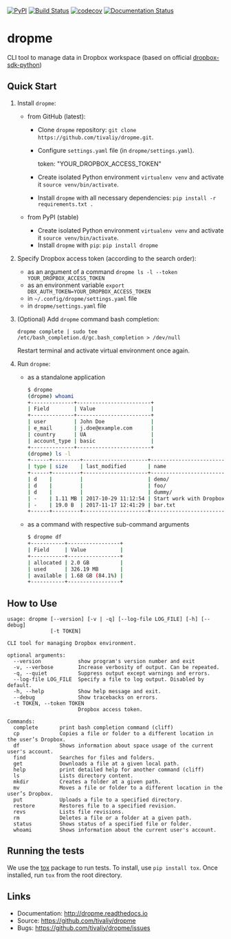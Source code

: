 [![PyPI](https://img.shields.io/pypi/v/dropme.svg)](https://pypi.python.org/pypi/dropme)
[![Build Status](https://travis-ci.org/tivaliy/dropme.svg?branch=master)](https://travis-ci.org/tivaliy/dropme)
[![codecov](https://codecov.io/gh/tivaliy/dropme/branch/master/graph/badge.svg)](https://codecov.io/gh/tivaliy/dropme)
[![Documentation Status](https://readthedocs.org/projects/dropme/badge/?version=latest)](http://dropme.readthedocs.io/en/latest/?badge=latest)

# dropme

CLI tool to manage data in Dropbox workspace (based on official [dropbox-sdk-python](https://github.com/dropbox/dropbox-sdk-python))

## Quick Start

1. Install `dropme`:

    * from GitHub (latest):

        - Clone `dropme` repository: `git clone https://github.com/tivaliy/dropme.git`.
        - Configure `settings.yaml` file (in `dropme/settings.yaml`).

            token: "YOUR_DROPBOX_ACCESS_TOKEN"

        - Create isolated Python environment `virtualenv venv` and activate it `source venv/bin/activate`.
        - Install `dropme` with all necessary dependencies: `pip install -r requirements.txt .`

    * from PyPI (stable)

        - Create isolated Python environment `virtualenv venv` and activate it `source venv/bin/activate`.
        - Install `dropme` with `pip`: `pip install dropme`

2. Specify Dropbox access token (according to the search order):

    * as an argument of a command `dropme ls -l --token YOUR_DROPBOX_ACCESS_TOKEN`
    * as an environment variable `export DBX_AUTH_TOKEN=YOUR_DROPBOX_ACCESS_TOKEN`
    * in `~/.config/dropme/settings.yaml` file
    * in `dropme/settings.yaml` file

3. (Optional) Add `dropme` command bash completion:

    `dropme complete | sudo tee /etc/bash_completion.d/gc.bash_completion > /dev/null`

    Restart terminal and activate virtual environment once again.

4. Run `dropme`:

    * as a standalone application

        ```bash
        $ dropme
        (dropme) whoami
        +--------------+------------------------+
        | Field        | Value                  |
        +--------------+------------------------+
        | user         | John Doe               |
        | e_mail       | j.doe@example.com      |
        | country      | UA                     |
        | account_type | basic                  |
        +--------------+------------------------+
        (dropme) ls -l
        +------+---------+---------------------+-----------------------------+
        | type | size    | last_modified       | name                        |
        +------+---------+---------------------+-----------------------------+
        | d    |         |                     | demo/                       |
        | d    |         |                     | foo/                        |
        | d    |         |                     | dummy/                      |
        | -    | 1.11 MB | 2017-10-29 11:12:54 | Start work with Dropbox.pdf |
        | -    | 19.0 B  | 2017-11-17 12:41:29 | bar.txt                     |
        +------+---------+---------------------+-----------------------------+
        ```

    * as a command with respective sub-command arguments

        ```bash
        $ dropme df
        +-----------+-----------------+
        | Field     | Value           |
        +-----------+-----------------+
        | allocated | 2.0 GB          |
        | used      | 326.19 MB       |
        | available | 1.68 GB (84.1%) |
        +-----------+-----------------+
        ```

## How to Use

    usage: dropme [--version] [-v | -q] [--log-file LOG_FILE] [-h] [--debug]
                  [-t TOKEN]

    CLI tool for managing Dropbox environment.

    optional arguments:
      --version            show program's version number and exit
      -v, --verbose        Increase verbosity of output. Can be repeated.
      -q, --quiet          Suppress output except warnings and errors.
      --log-file LOG_FILE  Specify a file to log output. Disabled by default.
      -h, --help           Show help message and exit.
      --debug              Show tracebacks on errors.
      -t TOKEN, --token TOKEN
                           Dropbox access token.

    Commands:
      complete       print bash completion command (cliff)
      cp             Copies a file or folder to a different location in the user’s Dropbox.
      df             Shows information about space usage of the current user's account.
      find           Searches for files and folders.
      get            Downloads a file at a given local path.
      help           print detailed help for another command (cliff)
      ls             Lists directory content.
      mkdir          Creates a folder at a given path.
      mv             Moves a file or folder to a different location in the user’s Dropbox.
      put            Uploads a file to a specified directory.
      restore        Restores file to a specified revision.
      revs           Lists file revisions.
      rm             Deletes a file or a folder at a given path.
      status         Shows status of a specified file or folder.
      whoami         Shows information about the current user's account.

## Running the tests
We use the [tox](https://tox.readthedocs.org/) package to run tests. To install, use `pip install tox`.
Once installed, run `tox` from the root directory.

## Links

* Documentation: http://dropme.readthedocs.io
* Source: https://github.com/tivaliy/dropme
* Bugs: https://github.com/tivaliy/dropme/issues
